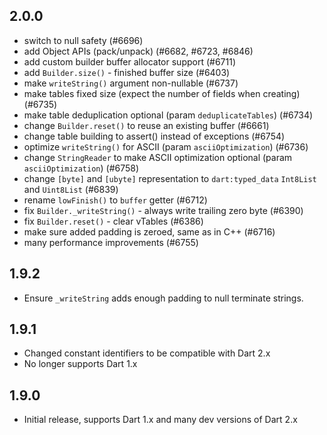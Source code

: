 ## 2.0.0

- switch to null safety (#6696)
- add Object APIs (pack/unpack) (#6682, #6723, #6846)
- add custom builder buffer allocator support (#6711)
- add `Builder.size()` - finished buffer size (#6403)
- make `writeString()` argument non-nullable (#6737)
- make tables fixed size (expect the number of fields when creating) (#6735)
- make table deduplication optional (param `deduplicateTables`) (#6734)
- change `Builder.reset()` to reuse an existing buffer (#6661)
- change table building to assert() instead of exceptions (#6754)
- optimize `writeString()` for ASCII (param `asciiOptimization`) (#6736)
- change `StringReader` to make ASCII optimization optional (param `asciiOptimization`) (#6758)
- change `[byte]` and `[ubyte]` representation to `dart:typed_data` `Int8List` and `Uint8List` (#6839)
- rename `lowFinish()` to `buffer` getter (#6712)
- fix `Builder._writeString()` - always write trailing zero byte (#6390)
- fix `Builder.reset()` - clear vTables (#6386)
- make sure added padding is zeroed, same as in C++ (#6716)
- many performance improvements (#6755)

## 1.9.2

- Ensure `_writeString` adds enough padding to null terminate strings.

## 1.9.1

- Changed constant identifiers to be compatible with Dart 2.x
- No longer supports Dart 1.x

## 1.9.0

- Initial release, supports Dart 1.x and many dev versions of Dart 2.x
